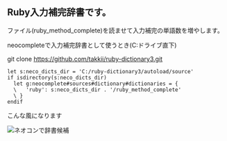 ## Ruby入力補完辞書です。

ファイル(ruby_method_complete)を読ませて入力補完の単語数を増やします。

neocompleteで入力補完辞書として使うとき(C:ドライブ直下)

git clone https://github.com/takkii/ruby-dictionary3.git

```
let s:neco_dicts_dir = 'C:/ruby-dictionary3/autoload/source'
if isdirectory(s:neco_dicts_dir)
  let g:neocomplete#sources#dictionary#dictionaries = {
  \   'ruby': s:neco_dicts_dir . '/ruby_method_complete'
  \ }
endif
```

こんな風になります

![ネオコンで辞書候補](https://github.com/takkii/ruby-dictionary3/blob/master/images/image.jpg)
